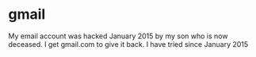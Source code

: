 # gmail
My email account was hacked January 2015 by my son who is now deceased. I get gmail.com to give it back. I have tried since January 2015
